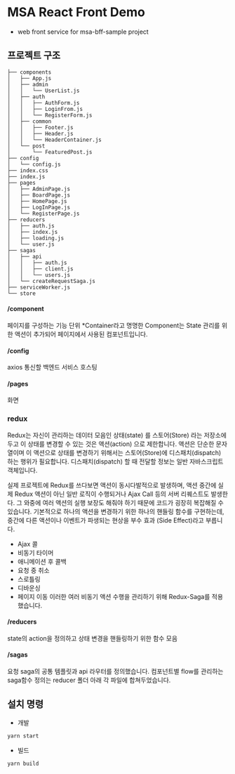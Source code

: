 # MSA React Front Demo 
- web front service for msa-bff-sample project

## 프로젝트 구조 
```
├── components
│   ├── App.js
│   ├── admin
│   │   └── UserList.js
│   ├── auth
│   │   ├── AuthForm.js
│   │   ├── LoginFrom.js
│   │   └── RegisterForm.js
│   ├── common
│   │   ├── Footer.js
│   │   ├── Header.js
│   │   └── HeaderContainer.js
│   └── post
│       └── FeaturedPost.js
├── config
│   └── config.js
├── index.css
├── index.js
├── pages
│   ├── AdminPage.js
│   ├── BoardPage.js
│   ├── HomePage.js
│   ├── LogInPage.js
│   └── RegisterPage.js
├── reducers
│   ├── auth.js
│   ├── index.js
│   ├── loading.js
│   └── user.js
├── sagas
│   ├── api
│   │   ├── auth.js
│   │   ├── client.js
│   │   └── users.js
│   └── createRequestSaga.js
├── serviceWorker.js
└── store
```



#### /component 
페이지를 구성하는 기능 단위
*Container라고 명명한 Component는 State 관리를 위한 액션이 추가되어 페이지에서 사용된 컴포넌트입니다. 

#### /config
axios 통신할 백엔드 서비스 호스팅

#### /pages
화면 

### redux

Redux는 자신이 관리하는 데이터 모음인 상태(state) 를 스토어(Store) 라는 저장소에 두고 이 상태를 변경할 수 있는 것은 액션(action) 으로 제한합니다.
액션은 단순한 문자열이며 이 액션으로 상태를 변경하기 위해서는 스토어(Store)에 디스패치(dispatch) 하는 행위가 필요합니다.
디스패치(dispatch) 할 때 전달할 정보는 일반 자바스크립트 객체입니다. 

실제 프로젝트에 Redux를 쓰다보면 액션이 동시다발적으로 발생하며, 액션 중간에 실제 Redux 액션이 아닌 일반 로직이 수행되거나 Ajax Call 등의 서버 리퀘스트도 발생한다. 그 와중에 여러 액션의 실행 보장도 해줘야 하기 때문에 코드가 굉장히 복잡해질 수 있습니다. 
기본적으로 하나의 액션을 변경하기 위한 하나의 핸들링 함수를 구현하는데, 중간에 다른 액션이나 이벤트가 파생되는 현상을 부수 효과 (Side Effect)라고 부릅니다.
- Ajax 콜
- 비동기 타이머
- 애니메이션 후 콜백
- 요청 중 취소
- 스로틀링
- 디바운싱
- 페이지 이동
이러한 여러 비동기 액션 수행을 관리하기 위해 Redux-Saga를 적용했습니다. 

#### /reducers
state의 action을 정의하고 상태 변경을 핸들링하기 위한 함수 모음

#### /sagas 
요청 saga의 공통 템플릿과 api 라우터를 정의했습니다. 
컴포넌트별 flow를 관리하는 saga함수 정의는 reducer 폴더 아래 각 파일에 합쳐두었습니다. 

## 설치 명령 
- 개발 
```bash
yarn start 
```
- 빌드
```bash
yarn build
```